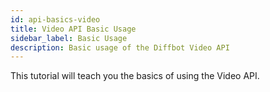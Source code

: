 ```yaml
---
id: api-basics-video
title: Video API Basic Usage
sidebar_label: Basic Usage
description: Basic usage of the Diffbot Video API
---
```


This tutorial will teach you the basics of using the Video API.
